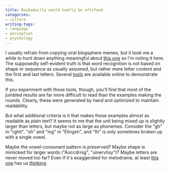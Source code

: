 ```yaml
---
title: Reibadailty would hadrly be aftcfeed
categories:
- culture
writing-tags:
- language
- perception
- psychology
---
```


I usually refrain from copying viral blogsphere memes, but it took me a while to hunt down anything meaningful about [this
one][1] so I'm noting it here.  The supposedly self-evident truth is that word recognition is not based on shape or sequence as usually assumed, but rather mere letter content and the first and last letters.  Several [tools][2] are available online to demonstrate this.

   [1]: http://www.bisso.com/ujg_archives/000227.html
   [2]: http://www.aardvarkbusiness.net/tool/

If you experiment with those tools, though, you'll find that most of the jumbled results are far more difficult to read than the examples making the rounds.  Clearly, these were generated by hand and optimized to maintain readability.

But what additional criteria is it that makes these examples almost as readable as plain text?  It seems to me that the unit being mixed up is slightly larger than letters, but maybe not as large as phonemes.  Consider the "gh" in "rghit", "sh" and "ing" in "Elingsh", and "th" is only sometimes broken up with a single vowel.

Maybe the vowel-consonant pattern is preserved?  Maybe shape is mimicked for larger words ("Aoccdrnig", "uinervtisy")?  Maybe letters are never moved too far?  Even if it's exaggerated for melodrama, at least [this one][3] has us [thinking][4].

   [3]: http://semantics-online.org/2003/09/aoccdrnig-to-rscheearch
   [4]: http://www.ai-forum.org/topic.asp?forum_id=1&topic_id=9528
